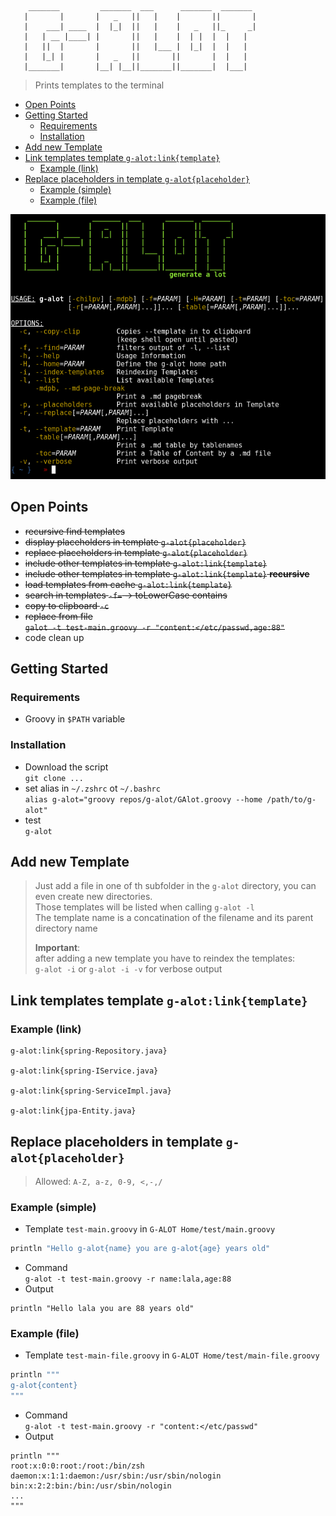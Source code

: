 ```
    _______         _______  ___      _______  _______ 
   |       |       |   _   ||   |    |       ||       |
   |    ___| ____  |  |_|  ||   |    |   _   ||_     _|
   |   | __ |____| |       ||   |    |  | |  |  |   |  
   |   ||  |       |       ||   |___ |  |_|  |  |   |  
   |   |_| |       |   _   ||       ||       |  |   |  
   |_______|       |__| |__||_______||_______|  |___| 
```
> Prints templates to the terminal  

- [Open Points](#open-points)
- [Getting Started](#getting-started)
  - [Requirements](#requirements)
  - [Installation](#installation)
- [Add new Template](#add-new-template)
- [Link templates template `g-alot:link{template}`](#link-templates-template-g-alot-link-template)
  - [Example (link)](#example-link)
- [Replace placeholders in template `g-alot{placeholder}`](#replace-placeholders-in-template-g-alot-placeholder)
  - [Example (simple)](#example-simple)
  - [Example (file)](#example-file)


![g-alot.png](img/g-alot.png)

## Open Points
- ~~recursive find templates~~
- ~~display placeholders in template `g-alot{placeholder}`~~
- ~~replace placeholders in template `g-alot{placeholder}`~~
- ~~include other templates in template `g-alot:link{template}`~~
- ~~include other templates in template `g-alot:link{template}` **recursive**~~
- ~~load templates from cache `g-alot:link{template}`~~
- ~~search in templates `-f=` → toLowerCase contains~~
- ~~copy to clipboard `-c`~~
- ~~replace from file  
`galot -t test-main.groovy -r "content:</etc/passwd,age:88"`~~
- code clean up

## Getting Started

### Requirements
- Groovy in `$PATH` variable
### Installation
- Download the script  
`git clone ...`
- set alias in `~/.zshrc` ot `~/.bashrc`  
`alias g-alot="groovy repos/g-alot/GAlot.groovy --home /path/to/g-alot"`
- test  
`g-alot`

## Add new Template
> Just add a file in one of th subfolder in the `g-alot` directory, you can even create new directories.  
Those templates will be listed when calling `g-alot -l`  
The template name is a concatination of the filename and its parent directory name  
>  
> **Important**:  
> after adding a new template you have to reindex the templates:  
> `g-alot -i` or `g-alot -i -v` for verbose output

## Link templates template `g-alot:link{template}`

### Example (link)
```
g-alot:link{spring-Repository.java}

g-alot:link{spring-IService.java}

g-alot:link{spring-ServiceImpl.java}

g-alot:link{jpa-Entity.java}
```

## Replace placeholders in template `g-alot{placeholder}`
> Allowed: `A-Z, a-z, 0-9, <,-,/`
### Example (simple)
- Template `test-main.groovy` in `G-ALOT Home/test/main.groovy`  
```groovy
println "Hello g-alot{name} you are g-alot{age} years old"
```
- Command  
`g-alot -t test-main.groovy -r name:lala,age:88`
- Output  
```
println "Hello lala you are 88 years old"
```
### Example (file)
- Template `test-main-file.groovy` in `G-ALOT Home/test/main-file.groovy`  
```groovy
println """
g-alot{content}
"""
```
- Command  
`g-alot -t test-main.groovy -r "content:</etc/passwd"`
- Output  
```
println """
root:x:0:0:root:/root:/bin/zsh
daemon:x:1:1:daemon:/usr/sbin:/usr/sbin/nologin
bin:x:2:2:bin:/bin:/usr/sbin/nologin
...
"""
```